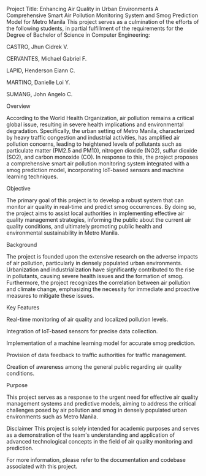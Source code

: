 Project Title: Enhancing Air Quality in Urban Environments
A Comprehensive Smart Air Pollution Monitoring System and Smog Prediction Model for Metro Manila
This project serves as a culmination of the efforts of the following students, in partial fulfillment of the requirements for the Degree of Bachelor of Science in Computer Engineering:

CASTRO, Jhun Cidrek V.

CERVANTES, Michael Gabriel F.

LAPID, Henderson Eiann C.

MARTINO, Danielle Loi Y.

SUMANG, John Angelo C.

Overview

According to the World Health Organization, air pollution remains a critical global issue, resulting in severe health implications and environmental degradation. Specifically, the urban setting of Metro Manila, characterized by heavy traffic congestion and industrial activities, has amplified air pollution concerns, leading to heightened levels of pollutants such as particulate matter (PM2.5 and PM10), nitrogen dioxide (NO2), sulfur dioxide (SO2), and carbon monoxide (CO). In response to this, the project proposes a comprehensive smart air pollution monitoring system integrated with a smog prediction model, incorporating IoT-based sensors and machine learning techniques.

Objective

The primary goal of this project is to develop a robust system that can monitor air quality in real-time and predict smog occurrences. By doing so, the project aims to assist local authorities in implementing effective air quality management strategies, informing the public about the current air quality conditions, and ultimately promoting public health and environmental sustainability in Metro Manila.

Background

The project is founded upon the extensive research on the adverse impacts of air pollution, particularly in densely populated urban environments. Urbanization and industrialization have significantly contributed to the rise in pollutants, causing severe health issues and the formation of smog. Furthermore, the project recognizes the correlation between air pollution and climate change, emphasizing the necessity for immediate and proactive measures to mitigate these issues.

Key Features

Real-time monitoring of air quality and localized pollution levels.

Integration of IoT-based sensors for precise data collection.

Implementation of a machine learning model for accurate smog prediction.

Provision of data feedback to traffic authorities for traffic management.

Creation of awareness among the general public regarding air quality conditions.

Purpose

This project serves as a response to the urgent need for effective air quality management systems and predictive models, aiming to address the critical challenges posed by air pollution and smog in densely populated urban environments such as Metro Manila.

Disclaimer
This project is solely intended for academic purposes and serves as a demonstration of the team's understanding and application of advanced technological concepts in the field of air quality monitoring and prediction.

For more information, please refer to the documentation and codebase associated with this project.
